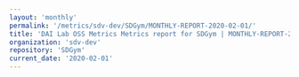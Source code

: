 ```yaml
---
layout: 'monthly'
permalink: '/metrics/sdv-dev/SDGym/MONTHLY-REPORT-2020-02-01/'
title: 'DAI Lab OSS Metrics Metrics report for SDGym | MONTHLY-REPORT-2020-02-01'
organization: 'sdv-dev'
repository: 'SDGym'
current_date: '2020-02-01'
---
```

